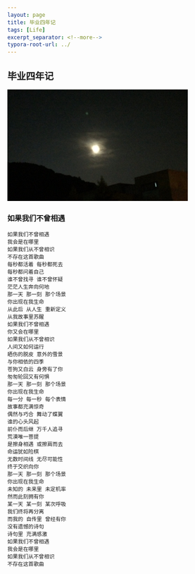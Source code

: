 ```yaml
---
layout: page
title: 毕业四年记
tags: [Life]
excerpt_separator: <!--more-->
typora-root-url: ../
---
```


## 毕业四年记

<img src="/assets/png/life-0622JPG.png" alt="IMG_0359" style="zoom: 40%;" />

### 如果我们不曾相遇

```
如果我们不曾相遇
我会是在哪里
如果我们从不曾相识
不存在这首歌曲
每秒都活着 每秒都死去
每秒都问着自己
谁不曾找寻 谁不曾怀疑
茫茫人生奔向何地
那一天 那一刻 那个场景
你出现在我生命
从此后 从人生 重新定义
从我故事里苏醒
如果我们不曾相遇
你又会在哪里
如果我们从不曾相识
人间又如何运行
晒伤的脱皮 意外的雪景
与你相依的四季
苍狗又白云 身旁有了你
匆匆轮回又有何惧
那一天 那一刻 那个场景
你出现在我生命
每一分 每一秒 每个表情
故事都充满惊奇
偶然与巧合 舞动了蝶翼
谁的心头风起
前仆而后继 万千人追寻
荒漠唯一菩提
是擦身相遇 或擦肩而去
命运犹如险棋
无数时间线 无尽可能性
终于交织向你
那一天 那一刻 那个场景
你出现在我生命
未知的 未来里 未定机率
然而此刻拥有你
某一天 某一刻 某次呼吸
我们终将再分离
而我的 自传里 曾经有你
没有遗憾的诗句
诗句里 充满感激
如果我们不曾相遇
我会是在哪里
如果我们从不曾相识
不存在这首歌曲
```

